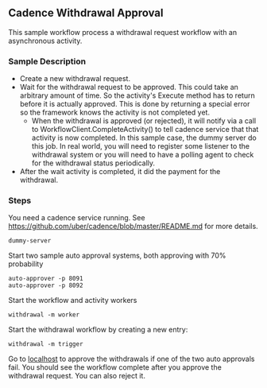 ## Cadence Withdrawal Approval

This sample workflow process a withdrawal request workflow with an
asynchronous activity.

### Sample Description

- Create a new withdrawal request.
- Wait for the withdrawal request to be approved. This could take an arbitrary
amount of time. So the activity's Execute method has to return before it is
actually approved. This is done by returning a special error so the framework
knows the activity is not completed yet.
  - When the withdrawal is approved (or rejected), it will notify via a call
  to WorkflowClient.CompleteActivity() to tell cadence service that that
  activity is now completed. In this sample case, the dummy server do this
  job. In real world, you will need to register some listener to the
  withdrawal system or you will need to have a polling agent to check
  for the withdrawal status periodically.
- After the wait activity is completed, it did the payment for the withdrawal.

### Steps

You need a cadence service running. See https://github.com/uber/cadence/blob/master/README.md for more details.

```
dummy-server
```

Start two sample auto approval systems, both approving with 70% probability

```
auto-approver -p 8091
auto-approver -p 8092
```

Start the workflow and activity workers

```
withdrawal -m worker
```

Start the withdrawal workflow by creating a new entry:

```
withdrawal -m trigger
```

Go to [localhost](http://localhost:8099/list) to approve the withdrawals if
one of the two auto approvals fail. You should see the workflow complete after
you approve the withdrawal request. You can also reject it.

